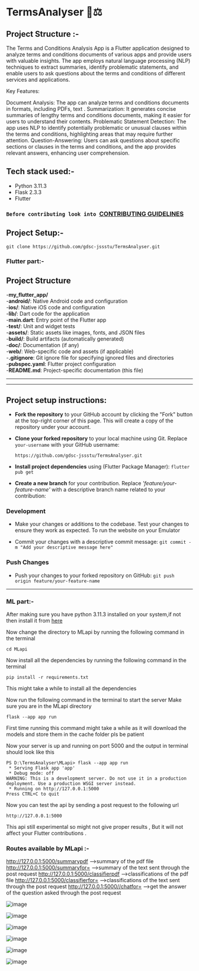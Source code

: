 # TermsAnalyser 📃⚖️

## Project Structure :-

The Terms and Conditions Analysis App is a Flutter application designed to analyze terms and conditions documents of various apps and provide users with valuable insights. The app employs natural language processing (NLP) techniques to extract summaries, identify problematic statements, and enable users to ask questions about the terms and conditions of different services and applications.

Key Features:

Document Analysis: The app can analyze terms and conditions documents in formats, including PDFs, text .
Summarization: It generates concise summaries of lengthy terms and conditions documents, making it easier for users to understand their contents.
Problematic Statement Detection: The app uses NLP to identify potentially problematic or unusual clauses within the terms and conditions, highlighting areas that may require further attention.
Question-Answering: Users can ask questions about specific sections or clauses in the terms and conditions, and the app provides relevant answers, enhancing user comprehension.

## Tech stack used:-

- Python 3.11.3
- Flask 2.3.3
- Flutter

### `Before contributing look into `[CONTRIBUTING GUIDELINES](./CONTRIBUTING.md)

## Project Setup:-

```
git clone https://github.com/gdsc-jssstu/TermsAnalyser.git

```

### Flutter part:-
## Project Structure

-**my_flutter_app/**<br/>
  -**android/**:       Native Android code and configuration<br />
  -**ios/**:           Native iOS code and configuration<br />
  -**lib/**:           Dart code for the application<br />
  -**main.dart**:   Entry point of the Flutter app<br />
  -**test/**:           Unit and widget tests<br />
  -**assets/**:         Static assets like images, fonts, and JSON files<br />
  -**build/**:         Build artifacts (automatically generated)<br />
  -**doc/**:            Documentation (if any)<br />
  -**web/**:           Web-specific code and assets (if applicable)<br />
  -**.gitignore**:    Git ignore file for specifying ignored files and directories<br />
  -**pubspec.yaml**:   Flutter project configuration<br />
-**README.md**:      Project-specific documentation (this file)<br />


<hr>
<hr>

## Project setup instructions:
 
- **Fork the repository** to your GitHub account by clicking the "Fork" button at the top-right corner of this page. This will create a copy of the repository under your account.

- **Clone your forked repository** to your local machine using Git. Replace `your-username` with your GitHub username:

   `
   https://github.com/gdsc-jssstu/TermsAnalyser.git
   `
   
- **Install project dependencies** using (Flutter Package Manager): `flutter pub get`

- **Create a new branch** for your contribution. Replace *'feature/your-feature-name'* with a descriptive branch name related to your contribution:

### Development

- Make your changes or additions to the codebase. Test your changes to ensure they work as expected. To run the website on your Emulator
 

- Commit your changes with a descriptive commit message:
   `git commit -m "Add your descriptive message here" `

### Push Changes

- Push your changes to your forked repository on GitHub:
`git push origin feature/your-feature-name`

<hr>

### ML part:-

After making sure you have python 3.11.3 installed on your system,if not then install it from [here](https://www.python.org/downloads/)

Now change the directory to MLapi by running the following command in the terminal

```
cd MLapi

```

Now install all the dependencies by running the following command in the terminal

```
pip install -r requirements.txt

```

This might take a while to install all the dependencies


Now run the following command in the terminal to start the server
Make sure you are in the MLapi directory

```
flask --app app run

```
First time running this command might take a while as it will download the models and store them in the cache folder pls be patient

Now your server is up and running on port 5000 and the output in terminal should look like this

```
PS D:\TermsAnalyser\MLapi> flask --app app run
 * Serving Flask app 'app'
 * Debug mode: off
WARNING: This is a development server. Do not use it in a production deployment. Use a production WSGI server instead.
 * Running on http://127.0.0.1:5000
Press CTRL+C to quit

```

Now you can test the api by sending a post request to the following url

```
http://127.0.0.1:5000

``` 

This api still experimental so might not give proper results , But it will not affect your Flutter contributions .
### Routes available by MLapi :-

http://127.0.0.1:5000/summarypdf  -->summary of the pdf file
http://127.0.0.1:5000/summaryfor=<data>  -->summary of the text sent through the post request
http://127.0.0.1:5000/classifierpdf   -->classifications of the pdf file
http://127.0.0.1:5000/classifierfor=<data>  -->classifications of the text sent through the post request
http://127.0.0.1:5000//chatfor=<data>    -->get the answer of the question asked through the post request


![image](https://github.com/gdsc-jssstu/TermsAnalyser/assets/97246168/2eabf074-f786-44ae-9406-d6b88648a103)

![image](https://github.com/gdsc-jssstu/TermsAnalyser/assets/97246168/dc72cd68-005a-4e6e-b2fe-af1fa2006646)

![image](https://github.com/gdsc-jssstu/TermsAnalyser/assets/97246168/18623052-4eea-40df-8f54-595f22ca1efb)

![image](https://github.com/gdsc-jssstu/TermsAnalyser/assets/97246168/7c1d079b-1681-4078-98b9-b8aee05d8b4f)

![image](https://github.com/gdsc-jssstu/TermsAnalyser/assets/97246168/80b8e116-1855-4ee4-833b-166ea48beadd)

![image](https://github.com/gdsc-jssstu/TermsAnalyser/assets/97246168/d467b328-958a-4d9e-8014-87dc77b78c6d)


















